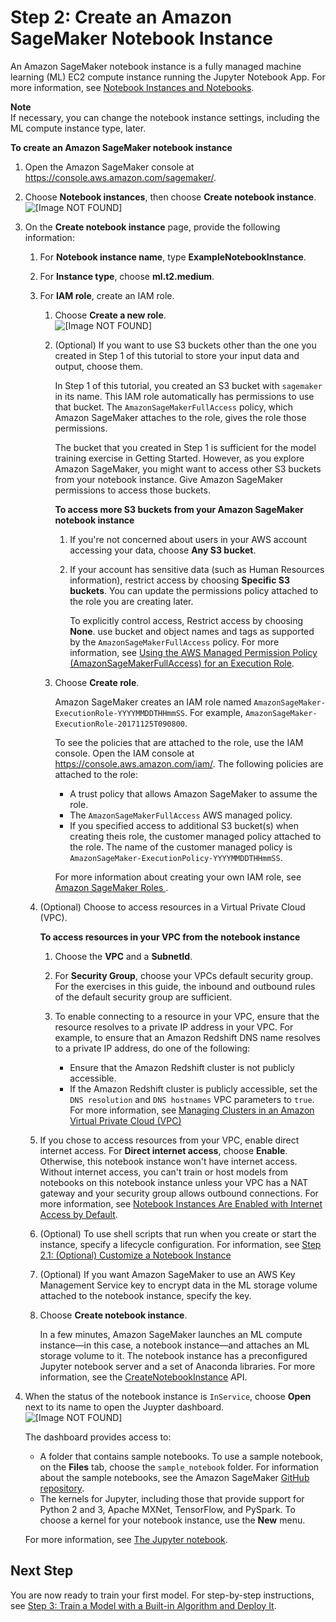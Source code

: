 # Step 2: Create an Amazon SageMaker Notebook Instance<a name="gs-setup-working-env"></a>

An Amazon SageMaker notebook instance is a fully managed machine learning \(ML\) EC2 compute instance running the Jupyter Notebook App\. For more information, see [Notebook Instances and Notebooks](how-it-works-notebooks-instances.md)\. 

**Note**  
If necessary, you can change the notebook instance settings, including the ML compute instance type, later\.

**To create an Amazon SageMaker notebook instance**

1. Open the Amazon SageMaker console at [https://console\.aws\.amazon\.com/sagemaker/](https://console.aws.amazon.com/sagemaker/)\. 

1. Choose **Notebook instances**, then choose **Create notebook instance**\.  
![\[Image NOT FOUND\]](http://docs.aws.amazon.com/sagemaker/latest/dg/images/create-workspace-10.png)

1. On the **Create notebook instance** page, provide the following information: 

   1. For **Notebook instance name**, type **ExampleNotebookInstance**\.

   1. For **Instance type**, choose **ml\.t2\.medium**\.

   1. For **IAM role**, create an IAM role\.

      1. Choose **Create a new role**\.   
![\[Image NOT FOUND\]](http://docs.aws.amazon.com/sagemaker/latest/dg/images/create-workspace-20.png)

      1. \(Optional\) If you want to use S3 buckets other than the one you created in Step 1 of this tutorial to store your input data and output, choose them\. 

         In Step 1 of this tutorial, you created an S3 bucket with `sagemaker` in its name\. This IAM role automatically has permissions to use that bucket\. The `AmazonSageMakerFullAccess` policy, which Amazon SageMaker attaches to the role, gives the role those permissions\. 

         The bucket that you created in Step 1 is sufficient for the model training exercise in Getting Started\. However, as you explore Amazon SageMaker, you might want to access other S3 buckets from your notebook instance\. Give Amazon SageMaker permissions to access those buckets\.

         **To access more S3 buckets from your Amazon SageMaker notebook instance**

         1. If you're not concerned about users in your AWS account accessing your data, choose **Any S3 bucket**\.

         1. If your account has sensitive data \(such as Human Resources information\), restrict access by choosing **Specific S3 buckets**\. You can update the permissions policy attached to the role you are creating later\.

            To explicitly control access, Restrict access by choosing **None**\. use bucket and object names and tags as supported by the `AmazonSageMakerFullAccess` policy\. For more information, see [Using the AWS Managed Permission Policy \(AmazonSageMakerFullAccess\) for an Execution Role](sagemaker-roles.md#sagemaker-roles-amazonsagemakerfullaccess-policy)\.

      1. Choose **Create role**\.

         Amazon SageMaker creates an IAM role named `AmazonSageMaker-ExecutionRole-YYYYMMDDTHHmmSS`\. For example, `AmazonSageMaker-ExecutionRole-20171125T090800`\.

         To see the policies that are attached to the role, use the IAM console\. Open the IAM console at [https://console\.aws\.amazon\.com/iam/](https://console.aws.amazon.com/iam/)\. The following policies are attached to the role:
         + A trust policy that allows Amazon SageMaker to assume the role\. 
         + The `AmazonSageMakerFullAccess` AWS managed policy\. 
         + If you specified access to additional S3 bucket\(s\) when creating theis role, the customer managed policy attached to the role\. The name of the customer managed policy is `AmazonSageMaker-ExecutionPolicy-YYYYMMDDTHHmmSS`\. 

         For more information about creating your own IAM role, see [Amazon SageMaker Roles ](sagemaker-roles.md)\. 

   1. \(Optional\) Choose to access resources in a Virtual Private Cloud \(VPC\)\. 

      **To access resources in your VPC from the notebook instance**

      1. Choose the **VPC** and a **SubnetId**\.

      1. For **Security Group**, choose your VPCs default security group\. For the exercises in this guide, the inbound and outbound rules of the default security group are sufficient\. 

      1. To enable connecting to a resource in your VPC, ensure that the resource resolves to a private IP address in your VPC\. For example, to ensure that an Amazon Redshift DNS name resolves to a private IP address, do one of the following: 
         + Ensure that the Amazon Redshift cluster is not publicly accessible\. 
         + If the Amazon Redshift cluster is publicly accessible, set the `DNS resolution` and `DNS hostnames` VPC parameters to `true`\. For more information, see [Managing Clusters in an Amazon Virtual Private Cloud \(VPC\)](http://docs.aws.amazon.com//redshift/latest/mgmt/managing-clusters-vpc.html) 

   1. If you chose to access resources from your VPC, enable direct internet access\. For **Direct internet access**, choose **Enable**\. Otherwise, this notebook instance won't have internet access\. Without internet access, you can't train or host models from notebooks on this notebook instance unless your VPC has a NAT gateway and your security group allows outbound connections\. For more information, see [Notebook Instances Are Enabled with Internet Access by Default](appendix-additional-considerations.md#appendix-notebook-and-internet-access)\. 

   1. \(Optional\) To use shell scripts that run when you create or start the instance, specify a lifecycle configuration\. For information, see [Step 2\.1: \(Optional\) Customize a Notebook Instance ](notebook-lifecycle-config.md)

   1. \(Optional\) If you want Amazon SageMaker to use an AWS Key Management Service key to encrypt data in the ML storage volume attached to the notebook instance, specify the key\. 

   1. Choose **Create notebook instance**\. 

      In a few minutes, Amazon SageMaker launches an ML compute instance—in this case, a notebook instance—and attaches an ML storage volume to it\. The notebook instance has a preconfigured Jupyter notebook server and a set of Anaconda libraries\. For more information, see the [CreateNotebookInstance](API_CreateNotebookInstance.md) API\. 

1. When the status of the notebook instance is `InService`, choose **Open** next to its name to open the Juypter dashboard\.  
![\[Image NOT FOUND\]](http://docs.aws.amazon.com/sagemaker/latest/dg/images/ironman-jupyter-home-page.png)

   The dashboard provides access to:
   + A folder that contains sample notebooks\. To use a sample notebook, on the **Files** tab, choose the `sample_notebook` folder\. For information about the sample notebooks, see the Amazon SageMaker [GitHub repository](https://github.com/awslabs/amazon-sagemaker-examples)\.
   + The kernels for Jupyter, including those that provide support for Python 2 and 3, Apache MXNet, TensorFlow, and PySpark\. To choose a kernel for your notebook instance, use the **New** menu\. 

   For more information, see [The Jupyter notebook](https://jupyter-notebook.readthedocs.io/en/stable/)\.

## Next Step<a name="gs-setup-working-env-nextstep"></a>

You are now ready to train your first model\. For step\-by\-step instructions, see [Step 3: Train a Model with a Built\-in Algorithm and Deploy It](ex1.md)\.